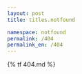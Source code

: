 ```yaml
---
layout: post
title: titles.notfound

namespace: notfound
permalink: /404
permalink_en: /404
---
```


{% tf 404.md %}    